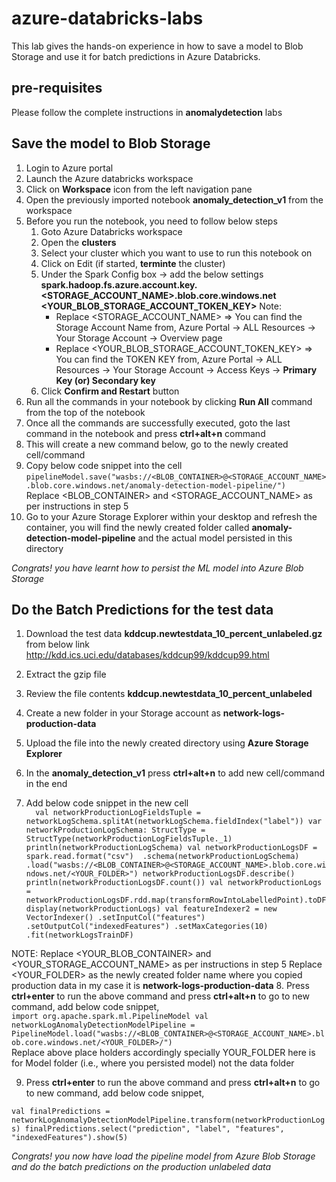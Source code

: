 # azure-databricks-labs
This lab gives the hands-on experience in how to save a model to Blob Storage and use it for batch predictions in Azure Databricks.

## pre-requisites
Please follow the complete instructions in **anomalydetection** labs

## Save the model to Blob Storage

1. Login to Azure portal
2. Launch the Azure databricks workspace
3. Click on **Workspace** icon from the left navigation pane 
4. Open the previously imported notebook **anomaly_detection_v1** from the workspace 
5. Before you run the notebook, you need to follow below steps
    1. Goto Azure Databricks workspace
    2. Open the **clusters**
    3. Select your cluster which you want to use to run this notebook on
    4. Click on Edit (if started, **terminte** the cluster)
    5. Under the Spark Config box -> add the below settings **spark.hadoop.fs.azure.account.key.<STORAGE_ACCOUNT_NAME>.blob.core.windows.net <YOUR_BLOB_STORAGE_ACCOUNT_TOKEN_KEY>**
    Note: 
        * Replace <STORAGE_ACCOUNT_NAME> => You can find the Storage Account Name from, Azure Portal -> ALL Resources -> Your Storage Account -> Overview page
        * Replace <YOUR_BLOB_STORAGE_ACCOUNT_TOKEN_KEY> => You can find the TOKEN KEY from, Azure Portal -> ALL Resources -> Your Storage Account -> Access Keys -> **Primary Key (or) Secondary key**
    6. Click **Confirm and Restart** button 
6. Run all the commands in your notebook by clicking **Run All** command from the top of the notebook
7. Once all the commands are successfully executed, goto the last command in the notebook and press **ctrl+alt+n** command
8. This will create a new command below, go to the newly created cell/command 
9. Copy below code snippet into the cell   
`
pipelineModel.save("wasbs://<BLOB_CONTAINER>@<STORAGE_ACCOUNT_NAME>.blob.core.windows.net/anomaly-detection-model-pipeline/")
`  
Replace <BLOB_CONTAINER> and <STORAGE_ACCOUNT_NAME> as per instructions in step 5
10. Go to your Azure Storage Explorer within your desktop and refresh the container, you will find the newly created folder called **anomaly-detection-model-pipeline** and the actual model persisted in this directory

*Congrats! you have learnt how to persist the ML model into Azure Blob Storage* 

## Do the Batch Predictions for the test data

1. Download the test data **kddcup.newtestdata_10_percent_unlabeled.gz** from below link  
http://kdd.ics.uci.edu/databases/kddcup99/kddcup99.html 
 
2. Extract the gzip file
3. Review the file contents **kddcup.newtestdata_10_percent_unlabeled** 
4. Create a new folder in your Storage account as **network-logs-production-data**
5. Upload the file into the newly created directory using **Azure Storage Explorer**
6. In the **anomaly_detection_v1** press **ctrl+alt+n** to add new cell/command in the end
7. Add below code snippet in the new cell     
`  
val networkProductionLogFieldsTuple = networkLogSchema.splitAt(networkLogSchema.fieldIndex("label"))
var networkProductionLogSchema: StructType = StructType(networkProductionLogFieldsTuple._1)
println(networkProductionLogSchema)
val networkProductionLogsDF = spark.read.format("csv") 
  .schema(networkProductionLogSchema)
  .load("wasbs://<BLOB_CONTAINER>@<STORAGE_ACCOUNT_NAME>.blob.core.windows.net/<YOUR_FOLDER>")
networkProductionLogsDF.describe()
println(networkProductionLogsDF.count())
val networkProductionLogs = networkProductionLogsDF.rdd.map(transformRowIntoLabelledPoint).toDF
display(networkProductionLogs)
val featureIndexer2 = new VectorIndexer()
  .setInputCol("features")
  .setOutputCol("indexedFeatures")
  .setMaxCategories(10)
  .fit(networkLogsTrainDF)
`  

NOTE: Replace <YOUR_BLOB_CONTAINER> and <YOUR_STORAGE_ACCOUNT_NAME> as per instructions in step 5
      Replace <YOUR_FOLDER> as the newly created folder name where you copied production data in my case it is **network-logs-production-data**
8. Press **ctrl+enter** to run the above command and press **ctrl+alt+n** to go to new command, add below code snippet,  
`
import org.apache.spark.ml.PipelineModel
val networkLogAnomalyDetectionModelPipeline = PipelineModel.load("wasbs://<BLOB_CONTAINER>@<STORAGE_ACCOUNT_NAME>.blob.core.windows.net/<YOUR_FOLDER>/")
`  
Replace above place holders accordingly specially YOUR_FOLDER here is for Model folder (i.e., where you persisted model) not the data folder

9. Press **ctrl+enter** to run the above command and press **ctrl+alt+n** to go to new command, add below code snippet,  

`
val finalPredictions = networkLogAnomalyDetectionModelPipeline.transform(networkProductionLogs)
finalPredictions.select("prediction", "label", "features", "indexedFeatures").show(5)
`

*Congrats! you now have load the pipeline model from Azure Blob Storage and do the batch predictions on the production unlabeled data* 
